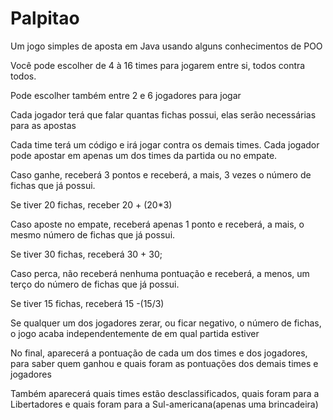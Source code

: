 # Palpitao
Um jogo simples de aposta em Java usando alguns conhecimentos de POO

Você pode escolher de 4 à 16 times para jogarem entre si, todos contra todos.

Pode escolher também entre 2 e 6 jogadores para jogar

Cada jogador terá que falar quantas fichas possui, elas serão necessárias para as apostas

Cada time terá um código e irá jogar contra os demais times.
Cada jogador pode apostar em apenas um dos times da partida ou no empate.

Caso ganhe, receberá 3 pontos e receberá, a mais, 3 vezes o número de fichas que já possui.

 Se tiver 20 fichas, receber 20 + (20*3)
  
Caso aposte no empate, receberá apenas 1 ponto e receberá, a mais, o mesmo número de fichas que já possui.

 Se tiver 30 fichas, receberá 30 + 30;
  
Caso perca, não receberá nenhuma pontuação e receberá, a menos, um terço do número de fichas que já possui.

 Se tiver 15 fichas, receberá 15 -(15/3)
  
Se qualquer um dos jogadores zerar, ou ficar negativo, o número de fichas, o jogo acaba independentemente de em qual partida estiver

No final, aparecerá a pontuação de cada um dos times e dos jogadores, para saber quem ganhou e quais foram as pontuações dos demais times e jogadores

Também aparecerá quais times estão desclassificados, quais foram para a Libertadores e quais foram para a Sul-americana(apenas uma brincadeira)
